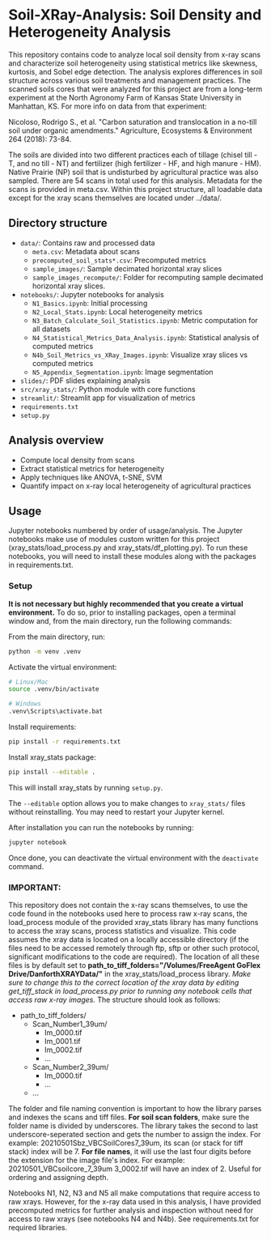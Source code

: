 # Soil-XRay-Analysis: Soil Density and Heterogeneity Analysis

This repository contains code to analyze local soil density from x-ray scans and characterize soil heterogeneity using statistical metrics like skewness, kurtosis, and Sobel edge detection. The analysis explores differences in soil structure across various soil treatments and management practices. The scanned soils cores that were analyzed for this project are from a long-term experiment at the North Agronomy Farm of Kansas State University in Manhattan, KS. For more info on data from that experiment:

Nicoloso, Rodrigo S., et al. "Carbon saturation and translocation in a no-till soil under organic amendments." Agriculture, Ecosystems & Environment 264 (2018): 73-84.

The soils are divided into two different practices each of tillage (chisel till - T, and no till - NT) and fertilizer (high fertilizer - HF, and high manure - HM). Native Prairie (NP) soil that is undisturbed by agricultural practice was also sampled. There are 54 scans in total used for this analysis. Metadata for the scans is provided in meta.csv. Within this project structure, all loadable data except for the xray scans themselves are located under ../data/.

## Directory structure

- `data/`: Contains raw and processed data
  - `meta.csv`: Metadata about scans
  - `precomputed_soil_stats*.csv`: Precomputed metrics
  - `sample_images/`: Sample decimated horizontal xray slices
  - `sample_images_recompute/`: Folder for recomputing sample decimated horizontal xray slices.
- `notebooks/`: Jupyter notebooks for analysis
  - `N1_Basics.ipynb`: Initial processing
  - `N2_Local_Stats.ipynb`: Local heterogeneity metrics
  - `N3_Batch_Calculate_Soil_Statistics.ipynb`: Metric computation for all datasets
  - `N4_Statistical_Metrics_Data_Analysis.ipynb`: Statistical analysis of computed metrics
  - `N4b_Soil_Metrics_vs_XRay_Images.ipynb`: Visualize xray slices vs computed metrics
  - `N5_Appendix_Segmentation.ipynb`: Image segmentation
- `slides/`: PDF slides explaining analysis 
- `src/xray_stats/`: Python module with core functions
- `streamlit/`: Streamlit app for visualization of metrics
- `requirements.txt`
- `setup.py`

## Analysis overview

- Compute local density from scans
- Extract statistical metrics for heterogeneity
- Apply techniques like ANOVA, t-SNE, SVM  
- Quantify impact on x-ray local heterogeneity of agricultural practices

## Usage

Jupyter notebooks numbered by order of usage/analysis. The Jupyter notebooks make use of modules custom written for this project (xray_stats/load_process.py and xray_stats/df_plotting.py). To run these notebooks, you will need to install these modules along with the packages in requirements.txt.

### Setup
**It is not necessary but highly recommended that you create a virtual environment.** To do so, prior to installing packages, open a terminal window and, from the main directory, run the following commands:

From the main directory, run:

```bash
python -m venv .venv
```

Activate the virtual environment:

```bash
# Linux/Mac
source .venv/bin/activate

# Windows 
.venv\Scripts\activate.bat
```

Install requirements:

```bash 
pip install -r requirements.txt
```

Install xray_stats package:

```bash
pip install --editable .
```

This will install xray_stats by running `setup.py`. 

The `--editable` option allows you to make changes to `xray_stats/` files without reinstalling. You may need to restart your Jupyter kernel.

After installation you can run the notebooks by running:

```bash
jupyter notebook
```
Once done, you can deactivate the virtual environment with the `deactivate` command.

### IMPORTANT: 
This repository does not contain the x-ray scans themselves, to use the code found in the notebooks used here to process raw x-ray scans, the load_process module of the provided xray_stats library has many functions to access the xray scans, process statistics and visualize. This code assumes the xray data is located on a locally accessible directory (if the files need to be accessed remotely through ftp, sftp or other such protocol, significant modifications to the code are required). The location of all these files is by default set to **path_to_tiff_folders="/Volumes/FreeAgent GoFlex Drive/DanforthXRAYData/"** in the xray_stats/load_process library. *Make sure to change this to the correct location of the xray data by editing get_tiff_stack in load_process.py prior to running any notebook cells that access raw x-ray images.* The structure should look as follows:

- path_to_tiff_folders/
    - Scan_Number1_39um/
        - Im_0000.tif
        - Im_0001.tif
        - Im_0002.tif
        - ...
    - Scan_Number2_39um/
        - Im_0000.tif
        - ...
    - ...

The folder and file naming convention is important to how the library parses and indexes the scans and tiff files. **For soil scan folders**, make sure the folder name is divided by underscores. The library takes the second to last underscore-seperated section and gets the number to assign the index. For example: 20210501Sbz_VBCSoilCores7_39um, its scan (or stack for tiff stack) index will be 7. **For file names**, it will use the last four digits before the extension for the image file's index. For example: 20210501_VBCsoilcore_7_39um 3_0002.tif will have an index of 2. Useful for ordering and assigning depth.

Notebooks N1, N2, N3 and N5 all make computations that require access to raw xrays. However, for the x-ray data used in this analysis, I have provided precomputed metrics for further analysis and inspection without need for access to raw xrays (see notebooks N4 and N4b).
See requirements.txt for required libraries.
